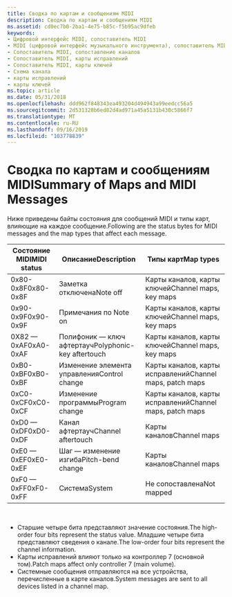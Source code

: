 ```yaml
---
title: Сводка по картам и сообщениям MIDI
description: Сводка по картам и сообщениям MIDI
ms.assetid: cd0ec7b0-2ba1-4e75-b85c-f5b95ac9dfeb
keywords:
- Цифровой интерфейс MIDI, сопоставитель MIDI
- MIDI (цифровой интерфейс музыкального инструмента), сопоставитель MIDI
- Сопоставитель MIDI, сопоставление каналов
- Сопоставитель MIDI, карты исправлений
- Сопоставитель MIDI, карты ключей
- Схема канала
- карты исправлений
- карты ключей
ms.topic: article
ms.date: 05/31/2018
ms.openlocfilehash: ddd962f848343ea493204d494943a99eedcc56a5
ms.sourcegitcommit: 2d531328b6ed82d4ad971a45a5131b430c5866f7
ms.translationtype: MT
ms.contentlocale: ru-RU
ms.lasthandoff: 09/16/2019
ms.locfileid: "103778839"
---
```

# <a name="summary-of-maps-and-midi-messages"></a><span data-ttu-id="f432e-111">Сводка по картам и сообщениям MIDI</span><span class="sxs-lookup"><span data-stu-id="f432e-111">Summary of Maps and MIDI Messages</span></span>

<span data-ttu-id="f432e-112">Ниже приведены байты состояния для сообщений MIDI и типы карт, влияющие на каждое сообщение.</span><span class="sxs-lookup"><span data-stu-id="f432e-112">Following are the status bytes for MIDI messages and the map types that affect each message.</span></span>



| <span data-ttu-id="f432e-113">Состояние MIDI</span><span class="sxs-lookup"><span data-stu-id="f432e-113">MIDI status</span></span> | <span data-ttu-id="f432e-114">Описание</span><span class="sxs-lookup"><span data-stu-id="f432e-114">Description</span></span>               | <span data-ttu-id="f432e-115">Типы карт</span><span class="sxs-lookup"><span data-stu-id="f432e-115">Map types</span></span>                |
|-------------|---------------------------|--------------------------|
| <span data-ttu-id="f432e-116">0x80-0x8F</span><span class="sxs-lookup"><span data-stu-id="f432e-116">0x80-0x8F</span></span>   | <span data-ttu-id="f432e-117">Заметка отключена</span><span class="sxs-lookup"><span data-stu-id="f432e-117">Note off</span></span>                  | <span data-ttu-id="f432e-118">Карты каналов, карты ключей</span><span class="sxs-lookup"><span data-stu-id="f432e-118">Channel maps, key maps</span></span>   |
| <span data-ttu-id="f432e-119">0x90-0x9F</span><span class="sxs-lookup"><span data-stu-id="f432e-119">0x90-0x9F</span></span>   | <span data-ttu-id="f432e-120">Примечания по </span><span class="sxs-lookup"><span data-stu-id="f432e-120">Note on</span></span>                   | <span data-ttu-id="f432e-121">Карты каналов, карты ключей</span><span class="sxs-lookup"><span data-stu-id="f432e-121">Channel maps, key maps</span></span>   |
| <span data-ttu-id="f432e-122">0X82 — 0xAF</span><span class="sxs-lookup"><span data-stu-id="f432e-122">0xA0-0xAF</span></span>   | <span data-ttu-id="f432e-123">Полифоник — ключ афтертауч</span><span class="sxs-lookup"><span data-stu-id="f432e-123">Polyphonic-key aftertouch</span></span> | <span data-ttu-id="f432e-124">Карты каналов, карты ключей</span><span class="sxs-lookup"><span data-stu-id="f432e-124">Channel maps, key maps</span></span>   |
| <span data-ttu-id="f432e-125">0xB0-0xBF</span><span class="sxs-lookup"><span data-stu-id="f432e-125">0xB0-0xBF</span></span>   | <span data-ttu-id="f432e-126">Изменение элемента управления</span><span class="sxs-lookup"><span data-stu-id="f432e-126">Control change</span></span>            | <span data-ttu-id="f432e-127">Карты каналов, карты исправлений</span><span class="sxs-lookup"><span data-stu-id="f432e-127">Channel maps, patch maps</span></span> |
| <span data-ttu-id="f432e-128">0xC0-0xCF</span><span class="sxs-lookup"><span data-stu-id="f432e-128">0xC0-0xCF</span></span>   | <span data-ttu-id="f432e-129">Изменение программы</span><span class="sxs-lookup"><span data-stu-id="f432e-129">Program change</span></span>            | <span data-ttu-id="f432e-130">Карты каналов, карты исправлений</span><span class="sxs-lookup"><span data-stu-id="f432e-130">Channel maps, patch maps</span></span> |
| <span data-ttu-id="f432e-131">0xD0 — 0xDF</span><span class="sxs-lookup"><span data-stu-id="f432e-131">0xD0-0xDF</span></span>   | <span data-ttu-id="f432e-132">Канал афтертауч</span><span class="sxs-lookup"><span data-stu-id="f432e-132">Channel aftertouch</span></span>        | <span data-ttu-id="f432e-133">Карты каналов</span><span class="sxs-lookup"><span data-stu-id="f432e-133">Channel maps</span></span>             |
| <span data-ttu-id="f432e-134">0xE0 — 0xEF</span><span class="sxs-lookup"><span data-stu-id="f432e-134">0xE0-0xEF</span></span>   | <span data-ttu-id="f432e-135">Шаг — изменение изгиба</span><span class="sxs-lookup"><span data-stu-id="f432e-135">Pitch-bend change</span></span>         | <span data-ttu-id="f432e-136">Карты каналов</span><span class="sxs-lookup"><span data-stu-id="f432e-136">Channel maps</span></span>             |
| <span data-ttu-id="f432e-137">0xF0 — 0xFF</span><span class="sxs-lookup"><span data-stu-id="f432e-137">0xF0-0xFF</span></span>   | <span data-ttu-id="f432e-138">Система</span><span class="sxs-lookup"><span data-stu-id="f432e-138">System</span></span>                    | <span data-ttu-id="f432e-139">Не сопоставлена</span><span class="sxs-lookup"><span data-stu-id="f432e-139">Not mapped</span></span>               |



 

-   <span data-ttu-id="f432e-140">Старшие четыре бита представляют значение состояния.</span><span class="sxs-lookup"><span data-stu-id="f432e-140">The high-order four bits represent the status value.</span></span> <span data-ttu-id="f432e-141">Младшие четыре бита представляют сведения о канале.</span><span class="sxs-lookup"><span data-stu-id="f432e-141">The low-order four bits represent the channel information.</span></span>
-   <span data-ttu-id="f432e-142">Карты исправлений влияют только на контроллер 7 (основной том).</span><span class="sxs-lookup"><span data-stu-id="f432e-142">Patch maps affect only controller 7 (main volume).</span></span>
-   <span data-ttu-id="f432e-143">Системные сообщения отправляются на все устройства, перечисленные в карте каналов.</span><span class="sxs-lookup"><span data-stu-id="f432e-143">System messages are sent to all devices listed in a channel map.</span></span>

 

 




